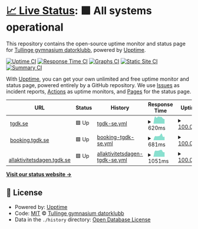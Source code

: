 # [📈 Live Status](https://status.tgdk.se): <!--live status--> **🟩 All systems operational**

This repository contains the open-source uptime monitor and status page for [Tullinge gymnasium datorklubb](https://tgdk.se), powered by [Upptime](https://github.com/upptime/upptime).

[![Uptime CI](https://github.com/tullingedk/service-status/workflows/Uptime%20CI/badge.svg)](https://github.com/tullingedk/service-status/actions?query=workflow%3A%22Uptime+CI%22)
[![Response Time CI](https://github.com/tullingedk/service-status/workflows/Response%20Time%20CI/badge.svg)](https://github.com/tullingedk/service-status/actions?query=workflow%3A%22Response+Time+CI%22)
[![Graphs CI](https://github.com/tullingedk/service-status/workflows/Graphs%20CI/badge.svg)](https://github.com/tullingedk/service-status/actions?query=workflow%3A%22Graphs+CI%22)
[![Static Site CI](https://github.com/tullingedk/service-status/workflows/Static%20Site%20CI/badge.svg)](https://github.com/tullingedk/service-status/actions?query=workflow%3A%22Static+Site+CI%22)
[![Summary CI](https://github.com/tullingedk/service-status/workflows/Summary%20CI/badge.svg)](https://github.com/tullingedk/service-status/actions?query=workflow%3A%22Summary+CI%22)

With [Upptime](https://upptime.js.org), you can get your own unlimited and free uptime monitor and status page, powered entirely by a GitHub repository. We use [Issues](https://github.com/tullingedk/service-status/issues) as incident reports, [Actions](https://github.com/tullingedk/service-status/actions) as uptime monitors, and [Pages](https://status.tgdk.se) for the status page.

<!--start: status pages-->
<!-- This summary is generated by Upptime (https://github.com/upptime/upptime) -->
<!-- Do not edit this manually, your changes will be overwritten -->
<!-- prettier-ignore -->
| URL | Status | History | Response Time | Uptime |
| --- | ------ | ------- | ------------- | ------ |
| <img alt="" src="https://favicons.githubusercontent.com/tgdk.se" height="13"> [tgdk.se](https://tgdk.se) | 🟩 Up | [tgdk-se.yml](https://github.com/tullingedk/service-status/commits/HEAD/history/tgdk-se.yml) | <details><summary><img alt="Response time graph" src="./graphs/tgdk-se/response-time-week.png" height="20"> 620ms</summary><br><a href="https://status.tgdk.se/history/tgdk-se"><img alt="Response time 630" src="https://img.shields.io/endpoint?url=https%3A%2F%2Fraw.githubusercontent.com%2Ftullingedk%2Fservice-status%2FHEAD%2Fapi%2Ftgdk-se%2Fresponse-time.json"></a><br><a href="https://status.tgdk.se/history/tgdk-se"><img alt="24-hour response time 522" src="https://img.shields.io/endpoint?url=https%3A%2F%2Fraw.githubusercontent.com%2Ftullingedk%2Fservice-status%2FHEAD%2Fapi%2Ftgdk-se%2Fresponse-time-day.json"></a><br><a href="https://status.tgdk.se/history/tgdk-se"><img alt="7-day response time 620" src="https://img.shields.io/endpoint?url=https%3A%2F%2Fraw.githubusercontent.com%2Ftullingedk%2Fservice-status%2FHEAD%2Fapi%2Ftgdk-se%2Fresponse-time-week.json"></a><br><a href="https://status.tgdk.se/history/tgdk-se"><img alt="30-day response time 659" src="https://img.shields.io/endpoint?url=https%3A%2F%2Fraw.githubusercontent.com%2Ftullingedk%2Fservice-status%2FHEAD%2Fapi%2Ftgdk-se%2Fresponse-time-month.json"></a><br><a href="https://status.tgdk.se/history/tgdk-se"><img alt="1-year response time 630" src="https://img.shields.io/endpoint?url=https%3A%2F%2Fraw.githubusercontent.com%2Ftullingedk%2Fservice-status%2FHEAD%2Fapi%2Ftgdk-se%2Fresponse-time-year.json"></a></details> | <details><summary><a href="https://status.tgdk.se/history/tgdk-se">100.00%</a></summary><a href="https://status.tgdk.se/history/tgdk-se"><img alt="All-time uptime 100.00%" src="https://img.shields.io/endpoint?url=https%3A%2F%2Fraw.githubusercontent.com%2Ftullingedk%2Fservice-status%2FHEAD%2Fapi%2Ftgdk-se%2Fuptime.json"></a><br><a href="https://status.tgdk.se/history/tgdk-se"><img alt="24-hour uptime 100.00%" src="https://img.shields.io/endpoint?url=https%3A%2F%2Fraw.githubusercontent.com%2Ftullingedk%2Fservice-status%2FHEAD%2Fapi%2Ftgdk-se%2Fuptime-day.json"></a><br><a href="https://status.tgdk.se/history/tgdk-se"><img alt="7-day uptime 100.00%" src="https://img.shields.io/endpoint?url=https%3A%2F%2Fraw.githubusercontent.com%2Ftullingedk%2Fservice-status%2FHEAD%2Fapi%2Ftgdk-se%2Fuptime-week.json"></a><br><a href="https://status.tgdk.se/history/tgdk-se"><img alt="30-day uptime 100.00%" src="https://img.shields.io/endpoint?url=https%3A%2F%2Fraw.githubusercontent.com%2Ftullingedk%2Fservice-status%2FHEAD%2Fapi%2Ftgdk-se%2Fuptime-month.json"></a><br><a href="https://status.tgdk.se/history/tgdk-se"><img alt="1-year uptime 100.00%" src="https://img.shields.io/endpoint?url=https%3A%2F%2Fraw.githubusercontent.com%2Ftullingedk%2Fservice-status%2FHEAD%2Fapi%2Ftgdk-se%2Fuptime-year.json"></a></details>
| <img alt="" src="https://favicons.githubusercontent.com/booking.tgdk.se" height="13"> [booking.tgdk.se](https://booking.tgdk.se) | 🟩 Up | [booking-tgdk-se.yml](https://github.com/tullingedk/service-status/commits/HEAD/history/booking-tgdk-se.yml) | <details><summary><img alt="Response time graph" src="./graphs/booking-tgdk-se/response-time-week.png" height="20"> 681ms</summary><br><a href="https://status.tgdk.se/history/booking-tgdk-se"><img alt="Response time 604" src="https://img.shields.io/endpoint?url=https%3A%2F%2Fraw.githubusercontent.com%2Ftullingedk%2Fservice-status%2FHEAD%2Fapi%2Fbooking-tgdk-se%2Fresponse-time.json"></a><br><a href="https://status.tgdk.se/history/booking-tgdk-se"><img alt="24-hour response time 627" src="https://img.shields.io/endpoint?url=https%3A%2F%2Fraw.githubusercontent.com%2Ftullingedk%2Fservice-status%2FHEAD%2Fapi%2Fbooking-tgdk-se%2Fresponse-time-day.json"></a><br><a href="https://status.tgdk.se/history/booking-tgdk-se"><img alt="7-day response time 681" src="https://img.shields.io/endpoint?url=https%3A%2F%2Fraw.githubusercontent.com%2Ftullingedk%2Fservice-status%2FHEAD%2Fapi%2Fbooking-tgdk-se%2Fresponse-time-week.json"></a><br><a href="https://status.tgdk.se/history/booking-tgdk-se"><img alt="30-day response time 646" src="https://img.shields.io/endpoint?url=https%3A%2F%2Fraw.githubusercontent.com%2Ftullingedk%2Fservice-status%2FHEAD%2Fapi%2Fbooking-tgdk-se%2Fresponse-time-month.json"></a><br><a href="https://status.tgdk.se/history/booking-tgdk-se"><img alt="1-year response time 604" src="https://img.shields.io/endpoint?url=https%3A%2F%2Fraw.githubusercontent.com%2Ftullingedk%2Fservice-status%2FHEAD%2Fapi%2Fbooking-tgdk-se%2Fresponse-time-year.json"></a></details> | <details><summary><a href="https://status.tgdk.se/history/booking-tgdk-se">100.00%</a></summary><a href="https://status.tgdk.se/history/booking-tgdk-se"><img alt="All-time uptime 100.00%" src="https://img.shields.io/endpoint?url=https%3A%2F%2Fraw.githubusercontent.com%2Ftullingedk%2Fservice-status%2FHEAD%2Fapi%2Fbooking-tgdk-se%2Fuptime.json"></a><br><a href="https://status.tgdk.se/history/booking-tgdk-se"><img alt="24-hour uptime 100.00%" src="https://img.shields.io/endpoint?url=https%3A%2F%2Fraw.githubusercontent.com%2Ftullingedk%2Fservice-status%2FHEAD%2Fapi%2Fbooking-tgdk-se%2Fuptime-day.json"></a><br><a href="https://status.tgdk.se/history/booking-tgdk-se"><img alt="7-day uptime 100.00%" src="https://img.shields.io/endpoint?url=https%3A%2F%2Fraw.githubusercontent.com%2Ftullingedk%2Fservice-status%2FHEAD%2Fapi%2Fbooking-tgdk-se%2Fuptime-week.json"></a><br><a href="https://status.tgdk.se/history/booking-tgdk-se"><img alt="30-day uptime 100.00%" src="https://img.shields.io/endpoint?url=https%3A%2F%2Fraw.githubusercontent.com%2Ftullingedk%2Fservice-status%2FHEAD%2Fapi%2Fbooking-tgdk-se%2Fuptime-month.json"></a><br><a href="https://status.tgdk.se/history/booking-tgdk-se"><img alt="1-year uptime 100.00%" src="https://img.shields.io/endpoint?url=https%3A%2F%2Fraw.githubusercontent.com%2Ftullingedk%2Fservice-status%2FHEAD%2Fapi%2Fbooking-tgdk-se%2Fuptime-year.json"></a></details>
| <img alt="" src="https://favicons.githubusercontent.com/allaktivitetsdagen.tgdk.se" height="13"> [allaktivitetsdagen.tgdk.se](https://allaktivitetsdagen.tgdk.se) | 🟩 Up | [allaktivitetsdagen-tgdk-se.yml](https://github.com/tullingedk/service-status/commits/HEAD/history/allaktivitetsdagen-tgdk-se.yml) | <details><summary><img alt="Response time graph" src="./graphs/allaktivitetsdagen-tgdk-se/response-time-week.png" height="20"> 1051ms</summary><br><a href="https://status.tgdk.se/history/allaktivitetsdagen-tgdk-se"><img alt="Response time 1035" src="https://img.shields.io/endpoint?url=https%3A%2F%2Fraw.githubusercontent.com%2Ftullingedk%2Fservice-status%2FHEAD%2Fapi%2Fallaktivitetsdagen-tgdk-se%2Fresponse-time.json"></a><br><a href="https://status.tgdk.se/history/allaktivitetsdagen-tgdk-se"><img alt="24-hour response time 874" src="https://img.shields.io/endpoint?url=https%3A%2F%2Fraw.githubusercontent.com%2Ftullingedk%2Fservice-status%2FHEAD%2Fapi%2Fallaktivitetsdagen-tgdk-se%2Fresponse-time-day.json"></a><br><a href="https://status.tgdk.se/history/allaktivitetsdagen-tgdk-se"><img alt="7-day response time 1051" src="https://img.shields.io/endpoint?url=https%3A%2F%2Fraw.githubusercontent.com%2Ftullingedk%2Fservice-status%2FHEAD%2Fapi%2Fallaktivitetsdagen-tgdk-se%2Fresponse-time-week.json"></a><br><a href="https://status.tgdk.se/history/allaktivitetsdagen-tgdk-se"><img alt="30-day response time 1052" src="https://img.shields.io/endpoint?url=https%3A%2F%2Fraw.githubusercontent.com%2Ftullingedk%2Fservice-status%2FHEAD%2Fapi%2Fallaktivitetsdagen-tgdk-se%2Fresponse-time-month.json"></a><br><a href="https://status.tgdk.se/history/allaktivitetsdagen-tgdk-se"><img alt="1-year response time 1035" src="https://img.shields.io/endpoint?url=https%3A%2F%2Fraw.githubusercontent.com%2Ftullingedk%2Fservice-status%2FHEAD%2Fapi%2Fallaktivitetsdagen-tgdk-se%2Fresponse-time-year.json"></a></details> | <details><summary><a href="https://status.tgdk.se/history/allaktivitetsdagen-tgdk-se">100.00%</a></summary><a href="https://status.tgdk.se/history/allaktivitetsdagen-tgdk-se"><img alt="All-time uptime 100.00%" src="https://img.shields.io/endpoint?url=https%3A%2F%2Fraw.githubusercontent.com%2Ftullingedk%2Fservice-status%2FHEAD%2Fapi%2Fallaktivitetsdagen-tgdk-se%2Fuptime.json"></a><br><a href="https://status.tgdk.se/history/allaktivitetsdagen-tgdk-se"><img alt="24-hour uptime 100.00%" src="https://img.shields.io/endpoint?url=https%3A%2F%2Fraw.githubusercontent.com%2Ftullingedk%2Fservice-status%2FHEAD%2Fapi%2Fallaktivitetsdagen-tgdk-se%2Fuptime-day.json"></a><br><a href="https://status.tgdk.se/history/allaktivitetsdagen-tgdk-se"><img alt="7-day uptime 100.00%" src="https://img.shields.io/endpoint?url=https%3A%2F%2Fraw.githubusercontent.com%2Ftullingedk%2Fservice-status%2FHEAD%2Fapi%2Fallaktivitetsdagen-tgdk-se%2Fuptime-week.json"></a><br><a href="https://status.tgdk.se/history/allaktivitetsdagen-tgdk-se"><img alt="30-day uptime 100.00%" src="https://img.shields.io/endpoint?url=https%3A%2F%2Fraw.githubusercontent.com%2Ftullingedk%2Fservice-status%2FHEAD%2Fapi%2Fallaktivitetsdagen-tgdk-se%2Fuptime-month.json"></a><br><a href="https://status.tgdk.se/history/allaktivitetsdagen-tgdk-se"><img alt="1-year uptime 100.00%" src="https://img.shields.io/endpoint?url=https%3A%2F%2Fraw.githubusercontent.com%2Ftullingedk%2Fservice-status%2FHEAD%2Fapi%2Fallaktivitetsdagen-tgdk-se%2Fuptime-year.json"></a></details>

<!--end: status pages-->

[**Visit our status website →**](https://status.tgdk.se)

## 📄 License

- Powered by: [Upptime](https://github.com/upptime/upptime)
- Code: [MIT](./LICENSE) © [Tullinge gymnasium datorklubb](https://tgdk.se)
- Data in the `./history` directory: [Open Database License](https://opendatacommons.org/licenses/odbl/1-0/)

